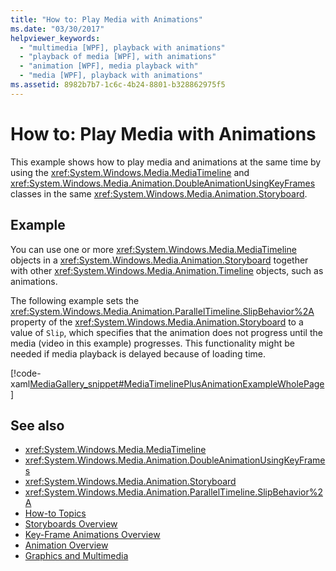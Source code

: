 ```yaml
---
title: "How to: Play Media with Animations"
ms.date: "03/30/2017"
helpviewer_keywords: 
  - "multimedia [WPF], playback with animations"
  - "playback of media [WPF], with animations"
  - "animation [WPF], media playback with"
  - "media [WPF], playback with animations"
ms.assetid: 8982b7b7-1c6c-4b24-8801-b328862975f5
---
```

# How to: Play Media with Animations
This example shows how to play media and animations at the same time by using the <xref:System.Windows.Media.MediaTimeline> and <xref:System.Windows.Media.Animation.DoubleAnimationUsingKeyFrames> classes in the same <xref:System.Windows.Media.Animation.Storyboard>.  
  
## Example  
 You can use one or more <xref:System.Windows.Media.MediaTimeline> objects in a <xref:System.Windows.Media.Animation.Storyboard> together with other <xref:System.Windows.Media.Animation.Timeline> objects, such as animations.  
  
 The following example sets the <xref:System.Windows.Media.Animation.ParallelTimeline.SlipBehavior%2A> property of the <xref:System.Windows.Media.Animation.Storyboard> to a value of `Slip`, which specifies that the animation does not progress until the media (video in this example) progresses. This functionality might be needed if media playback is delayed because of loading time.  
  
 [!code-xaml[MediaGallery_snippet#MediaTimelinePlusAnimationExampleWholePage](~/samples/snippets/csharp/VS_Snippets_Wpf/MediaGallery_snippet/CSharp/MediaTimelinePlusAnimationExample.xaml#mediatimelineplusanimationexamplewholepage)]  
  
## See also
- <xref:System.Windows.Media.MediaTimeline>
- <xref:System.Windows.Media.Animation.DoubleAnimationUsingKeyFrames>
- <xref:System.Windows.Media.Animation.Storyboard>
- <xref:System.Windows.Media.Animation.ParallelTimeline.SlipBehavior%2A>
- [How-to Topics](audio-and-video-how-to-topics.md)
- [Storyboards Overview](storyboards-overview.md)
- [Key-Frame Animations Overview](key-frame-animations-overview.md)
- [Animation Overview](animation-overview.md)
- [Graphics and Multimedia](index.md)

